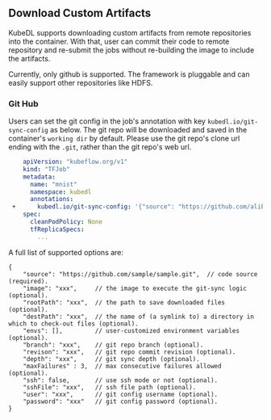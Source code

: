 ## Download Custom Artifacts 

KubeDL supports downloading custom artifacts from remote repositories into the container. With that, user
can commit their code to remote repository and re-submit the jobs without re-building the image to include the artifacts.

Currently, only github is supported. The framework is pluggable and can easily support other repositories like HDFS. 

### Git Hub

Users can set the git config in the job's annotation with key `kubedl.io/git-sync-config` as below. The git repo will be 
downloaded and saved in the container's `working dir` by default. Please use the git repo's clone url ending with the `.git`,
rather than the git repo's web url.

```yaml
    apiVersion: "kubeflow.org/v1"
    kind: "TFJob"
    metadata:
      name: "mnist"
      namespace: kubedl 
      annotations:
 +      kubedl.io/git-sync-config: '{"source": "https://github.com/alibaba/kubedl.git" }'
    spec:
      cleanPodPolicy: None 
      tfReplicaSpecs:
        ...
```


A full list of supported options are:

```json5
{
    "source": "https://github.com/sample/sample.git",  // code source (required).
    "image": "xxx",     // the image to execute the git-sync logic (optional).
    "rootPath": "xxx",  // the path to save downloaded files (optional).
    "destPath": "xxx",  // the name of (a symlink to) a directory in which to check-out files (optional).
    "envs": [],         // user-customized environment variables (optional).
    "branch": "xxx",    // git repo branch (optional).
    "revison": "xxx",   // git repo commit revision (optional).
    "depth": "xxx",     // git sync depth (optional).
    "maxFailures" : 3,  // max consecutive failures allowed (optional).
    "ssh": false,       // use ssh mode or not (optional).
    "sshFile": "xxx",   // ssh file path (optional).
    "user": "xxx",      // git config username (optional).
    "password": "xxx"   // git config password (optional).
}
```
